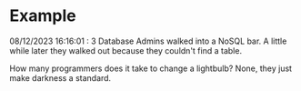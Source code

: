 # Example

<!-- replace-with-date starts -->
08/12/2023 16:16:01 : 3 Database Admins walked into a NoSQL bar. A little while later they walked out because they couldn't find a table.
<!-- replace-with-date ends -->

<!-- replace-with-joke starts -->
How many programmers does it take to change a lightbulb? None, they just make darkness a standard.
<!-- replace-with-joke ends -->